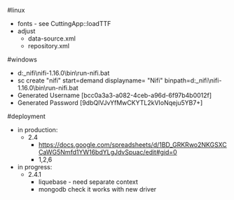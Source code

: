 #linux
* fonts - see CuttingApp::loadTTF
* adjust
  * data-source.xml
  * repository.xml

#windows
* d:\_nifi\nifi-1.16.0\bin\run-nifi.bat
* sc create "nifi" start=demand displayname= "Nifi" binpath=d:\_nifi\nifi-1.16.0\bin\run-nifi.bat
* Generated Username [bcc0a3a3-a082-4ceb-a96d-6f97b4b0012f]
*  Generated Password [9dbQlVJvYfMwCKYTL2kVIoNqeju5YB7+]


#deployment
* in production: 
  * 2.4
    * https://docs.google.com/spreadsheets/d/1BD_GRKRwo2NKGSXCCaWG5Nmfd1YW16bdYLgJdvSpuac/edit#gid=0
    * 1,2,6
* in progress:
  * 2.4.1
    * liquebase - need separate context
    * mongodb check it works with new driver